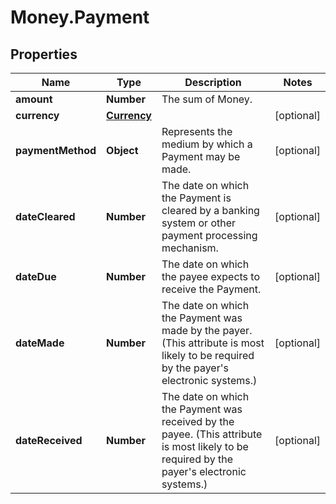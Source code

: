 # Money.Payment

## Properties
Name | Type | Description | Notes
------------ | ------------- | ------------- | -------------
**amount** | **Number** | The sum of Money. | 
**currency** | [**Currency**](Currency.md) |  | [optional] 
**paymentMethod** | **Object** | Represents the medium by which a Payment may be made. | [optional] 
**dateCleared** | **Number** | The date on which the Payment is cleared by a banking system or other payment processing mechanism. | [optional] 
**dateDue** | **Number** | The date on which the payee expects to receive the Payment. | [optional] 
**dateMade** | **Number** | The date on which the Payment was made by the payer. (This attribute is most likely to be required by the payer&#39;s electronic systems.) | [optional] 
**dateReceived** | **Number** | The date on which the Payment was received by the payee. (This attribute is most likely to be required by the payer&#39;s electronic systems.) | [optional] 


